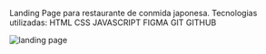 Landing Page para restaurante de conmida japonesa.
Tecnologias utilizadas:
HTML
CSS
JAVASCRIPT
FIGMA
GIT
GITHUB

![landing page](https://github.com/eirafaelgonzaga/Landing-Page/assets/91332914/c125965f-3832-4507-95f2-040ab0ff19cf)
